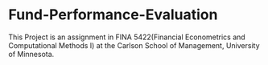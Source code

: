 # Fund-Performance-Evaluation
This Project is an assignment in FINA 5422(Financial Econometrics and Computational Methods I) at the Carlson School of Management, University of Minnesota.    
